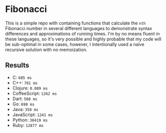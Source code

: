 # Fibonacci
This is a simple repo with containing functions that calculate the `nth` Fibonacci number in several different languages to demonstrate syntax differences and approximations of running times. I'm by no means fluent in these languages, so it's very possible and highly probable that my code will be sub-optimal in some cases, however, I intentionally used a naïve recursive solution with no memoization.

## Results
- C: `685 ms`
- C++: `701 ms`
- Clojure: `0.089 ms`
- CoffeeScript: `1262 ms`
- Dart: `508 ms`
- Go: `698 ms`
- Java: `358 ms`
- JavaScript: `1241 ms`
- Python: `38419 ms`
- Ruby: `12877 ms`
